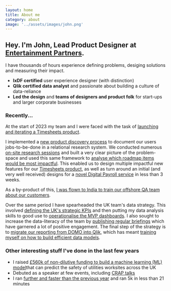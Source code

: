 ```yaml
---
layout: home
title: About me
category: about
image: '../assets/images/john.png'
--- 
```


## Hey. I'm John, Lead Product Designer at [Entertainment Partners][0].

I have thousands of hours experience defining problems, desiging solutions and measuring their impact. 
* **IxDF certified** user experience designer (with distinction)
* **Qlik certified data analyst** and passionate about building a culture of data-reliance
* **Led the design** and **teams of designers and product folk** for start-ups and larger corporate businesses

### Recently...
At the start of 2023 my team and I were faced with the task of [launching and iterating a Timesheets product][1].

I implemented a [new product discovery process][2] to document our users jobs-to-be-done in a relational research system. We conducted numerous [on-site research sessions][3] and built a very clear picture of the problem-space and used this same framework to [analyse which roadmap items would be most impactful][4]. This enabled us to design multiple impactful new features for our [Timesheets product][1], as well as turn around an initial (and very well received) designs for a [novel Digital Payroll service][5] in less than 3 weeks. 

As a by-product of this, [I was flown to India to train our offshore QA team about our customers][6].

Over the same period I have spearheaded the UK team's data strategy. This involved [defining the UK's strategic KPIs][7] and then putting my data analysis skills to good use to [operationalise the MVP dashboards][8]. I also sought to increase the data-literacy of the team by [publishing regular briefings][9] which have garnered a lot of positive engagement. The final step of the strategy is to [migrate our reporting from DOMO into Qlik][10], which has meant [training myself on how to build efficient data models][11].  

### Other interesting stuff I've done in the last few years
* I raised [£560k of non-dilutive funding to build a machine learning (ML) model][12]that can predict the safety of utilities worksites across the UK
* Debuted as a speaker at few events, including [CRAP talks][13]
* I ran [further and faster than the previous year][14] and ran 5k in less than 21 minutes


[0]: http://www.ep.com
[1]: /posts/ep-timesheets
[2]: /
[3]: /
[4]: /
[5]: /
[6]: /
[7]: /
[8]: /
[9]: /
[10]: /
[11]: /
[12]: /
[13]: /
[14]: /